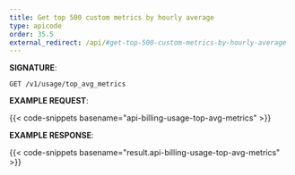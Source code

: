 ```yaml
---
title: Get top 500 custom metrics by hourly average
type: apicode
order: 35.5
external_redirect: /api/#get-top-500-custom-metrics-by-hourly-average
---
```


**SIGNATURE**:

`GET /v1/usage/top_avg_metrics`

**EXAMPLE REQUEST**:

{{< code-snippets basename="api-billing-usage-top-avg-metrics" >}}

**EXAMPLE RESPONSE**:

{{< code-snippets basename="result.api-billing-usage-top-avg-metrics" >}}
